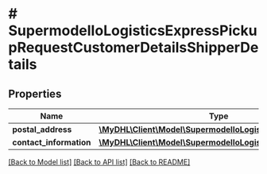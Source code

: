 # # SupermodelIoLogisticsExpressPickupRequestCustomerDetailsShipperDetails

## Properties

Name | Type | Description | Notes
------------ | ------------- | ------------- | -------------
**postal_address** | [**\MyDHL\Client\Model\SupermodelIoLogisticsExpressAddress**](SupermodelIoLogisticsExpressAddress.md) |  |
**contact_information** | [**\MyDHL\Client\Model\SupermodelIoLogisticsExpressContact**](SupermodelIoLogisticsExpressContact.md) |  |

[[Back to Model list]](../../README.md#models) [[Back to API list]](../../README.md#endpoints) [[Back to README]](../../README.md)
